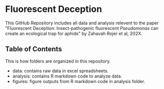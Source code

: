 # Fluorescent Deception


This GitHub Repository includes all data and analysis relevent to the paper "Fluorescent Deception: Insect-pathogenic fluorescent *Pseudomonas* can create an ecological trap for aphids" by Zahavah Rojer et al, 202X.

## Table of Contents

This is how folders are organized in this repository.

- data: contains raw data in excel spreadsheets.
- analysis: contains R markdown code to analyze data.
- figures: figure outputs from R markdown code in analysis folder.
